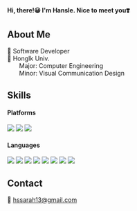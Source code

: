 #### Hi, there!😀 I'm Hansle. Nice to meet you❣️<br/>

## About Me 
🐣 Software Developer<br/>
🏫 HongIk Univ. &#160;&#160;<br/>
&#160;&#160;&#160;&#160;&#160;&#160;&#160;Major: Computer Engineering <br/>
&#160;&#160;&#160;&#160;&#160;&#160;&#160;Minor: Visual Communication Design &#160;&#160;<br/>

## Skills
#### Platforms
<p>
  <img src="https://img.shields.io/badge/Spring-6DB33F?style=flat-square&logo=Spring&logoColor=white"/>
  <img src="https://img.shields.io/badge/React-61DAFB?style=flat-square&logo=React&logoColor=black"/>
  <img src="https://img.shields.io/badge/Flutter-02569B?style=flat-square&logo=Flutter&logoColor=white"/>
</p>

#### Languages
<p>
<img src="https://img.shields.io/badge/HTML-E34F26?style=flat-square&logo=HTML5&logoColor=white"/> 
  <img src="https://img.shields.io/badge/CSS-1572B6?style=flat-square&logo=CSS3&logoColor=white"/> 
  <img src="https://img.shields.io/badge/JavaScript-F7DF1E?style=flat-square&logo=JavaScript&logoColor=white"/>
  <img src="https://img.shields.io/badge/C-0095D5?style=flat-square&logo=C&logoColor=white"/> 
  <img src="https://img.shields.io/badge/C++-gcf?style=flat-square&logo=C++&logoColor=white"/> 
  <img src="https://img.shields.io/badge/Java-007396?style=flat-square&logo=Java&logoColor=white"/> 
  <img src="https://img.shields.io/badge/Python-3776AB?style=flat-square&logo=Python&logoColor=white"/> 
  <img src="https://img.shields.io/badge/Dart-0175C2?style=flat-square&logo=Dart&logoColor=white"/> 
</p>

## Contact

📨 hssarah13@gmail.com
